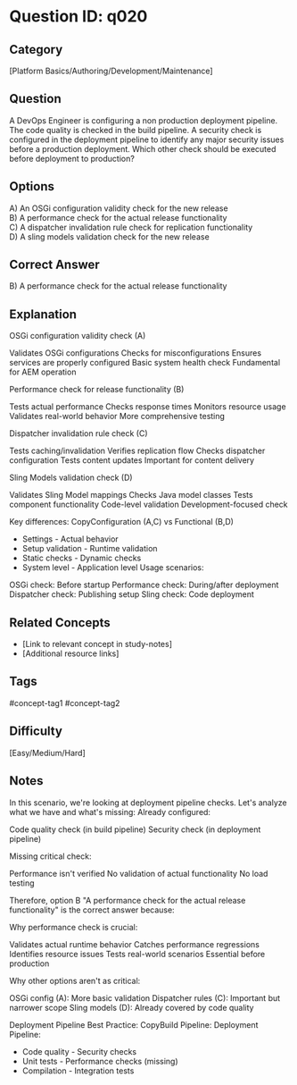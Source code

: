 # Question ID: q020

## Category
[Platform Basics/Authoring/Development/Maintenance]

## Question
A DevOps Engineer is configuring a non production deployment pipeline. The code quality is checked in the build pipeline.
A security check is configured in the deployment pipeline to identify any major security issues before a production deployment.
Which other check should be executed before deployment to production?

## Options
A) An OSGi configuration validity check for the new release  <br /> 
B) A performance check for the actual release functionality  <br /> 
C) A dispatcher invalidation rule check for replication functionality <br /> 
D) A sling models validation check for the new release  <br /> 

## Correct Answer
B) A performance check for the actual release functionality 

## Explanation
OSGi configuration validity check (A)

Validates OSGi configurations
Checks for misconfigurations
Ensures services are properly configured
Basic system health check
Fundamental for AEM operation


Performance check for release functionality (B)

Tests actual performance
Checks response times
Monitors resource usage
Validates real-world behavior
More comprehensive testing


Dispatcher invalidation rule check (C)

Tests caching/invalidation
Verifies replication flow
Checks dispatcher configuration
Tests content updates
Important for content delivery


Sling Models validation check (D)

Validates Sling Model mappings
Checks Java model classes
Tests component functionality
Code-level validation
Development-focused check

Key differences:
CopyConfiguration (A,C)    vs    Functional (B,D)
- Settings                    - Actual behavior
- Setup validation           - Runtime validation
- Static checks              - Dynamic checks
- System level               - Application level
Usage scenarios:

OSGi check: Before startup
Performance check: During/after deployment
Dispatcher check: Publishing setup
Sling check: Code deployment

## Related Concepts
- [Link to relevant concept in study-notes]
- [Additional resource links]

## Tags
#concept-tag1 #concept-tag2

## Difficulty
[Easy/Medium/Hard]

## Notes
In this scenario, we're looking at deployment pipeline checks. Let's analyze what we have and what's missing:
Already configured:

Code quality check (in build pipeline)
Security check (in deployment pipeline)

Missing critical check:

Performance isn't verified
No validation of actual functionality
No load testing

Therefore, option B "A performance check for the actual release functionality" is the correct answer because:

Why performance check is crucial:

Validates actual runtime behavior
Catches performance regressions
Identifies resource issues
Tests real-world scenarios
Essential before production


Why other options aren't as critical:

OSGi config (A): More basic validation
Dispatcher rules (C): Important but narrower scope
Sling models (D): Already covered by code quality



Deployment Pipeline Best Practice:
CopyBuild Pipeline:        Deployment Pipeline:
- Code quality        - Security checks
- Unit tests          - Performance checks (missing)
- Compilation         - Integration tests